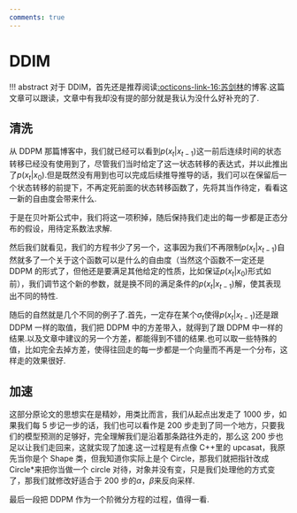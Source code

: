 ```yaml
---
comments: true
---
```

# DDIM

!!! abstract
    对于 DDIM，首先还是推荐阅读[:octicons-link-16:苏剑林](https://link.zhihu.com/?target=https%3A//kexue.fm/archives/9181)的博客.这篇文章可以跟读，文章中有我却没有提的部分就是我认为没什么好补充的了.

## 清洗

从 DDPM 那篇博客中，我们就已经可以看到$p(x_t|x_{t-1})$这一前后连续时间的状态转移已经没有使用到了，尽管我们当时给定了这一状态转移的表达式，并以此推出了$p(x_t|x_0)$.但是既然没有用到也可以完成后续推导推导的话，我们可以在保留后一个状态转移的前提下，不再定死前面的状态转移函数了，先将其当作待定，看看这一新的自由度会带来什么.

于是在贝叶斯公式中，我们将这一项积掉，随后保持我们走出的每一步都是正态分布的假设，用待定系数法求解.

然后我们就看见，我们的方程书少了另一个，这事因为我们不再限制$p(x_t|x_{t-1})$自然就多了一个关于这个函数可以是什么的自由度（当然这个函数不一定还是 DDPM 的形式了，但他还是要满足其他给定的性质，比如保证$p(x_t|x_0)$形式如前），我们调节这个新的参数，就是换不同的满足条件的$p(x_t|x_{t-1})$解，使其表现出不同的特性.

随后的自然就是几个不同的例子了.首先，一定存在某个$\sigma_t$使得$p(x_t|x_{t-1})$还是跟 DDPM 一样的取值，我们把 DDPM 中的方差带入，就得到了跟 DDPM 中一样的结果.以及文章中建议的另一个方差，都能得到不错的结果.也可以取一些特殊的值，比如完全去掉方差，使得往回走的每一步都是一个向量而不再是一个分布，这样走的效果很好.

## 加速

这部分原论文的思想实在是精妙，用类比而言，我们从起点出发走了 1000 步，如果我们每 5 步记一步的话，我们也可以看作是 200 步走到了同一个地方，只要我们的模型预测的足够好，完全理解我们是沿着那条路往外走的，那么这 200 步也足以让我们走回来，这就实现了加速.这一过程是有点像 C++里的 upcasat，我原先当你是个 Shape 类，但我知道你实际上是个 Circle，那我们就把指针改成 Circle*来把你当做一个 circle 对待，对象并没有变，只是我们处理他的方式变了，那我们就修改好适合于 200 步的$\alpha，\beta$来反向采样.

最后一段把 DDPM 作为一个阶微分方程的过程，值得一看.

